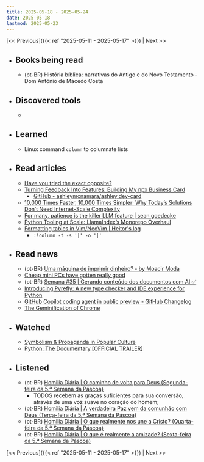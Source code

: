 ```yaml
---
title: 2025-05-18 - 2025-05-24
date: 2025-05-18
lastmod: 2025-05-23
---
```


[<< Previous]({{< ref "2025-05-11 - 2025-05-17" >}}) | Next >>

- ## Books being read
  - (pt-BR) História bíblica: narrativas do Antigo e do Novo Testamento - Dom
    Antônio de Macedo Costa

- ## Discovered tools
  -

- ## Learned
  - Linux command `column` to columnate lists

- ## Read articles
  - [Have you tried the exact opposite?](https://world.hey.com/dhh/have-you-tried-the-exact-opposite-1d55b7b5)
  - [Turning Feedback Into Features: Building My npx Business Card](https://ashley.dev/posts/turning-feedback-into-features)
    - [GitHub - ashleymcnamara/ashley.dev-card](https://github.com/ashleymcnamara/ashley.dev-card)
  - [10,000 Times Faster, 10,000 Times Simpler: Why Today’s Solutions Don’t Need Internet-Scale Complexity](https://tailscale.com/blog/10000-times-faster)
  - [For many, patience is the killer LLM feature | sean goedecke](https://www.seangoedecke.com/patience-too-cheap-to-meter)
  - [Python Tooling at Scale: LlamaIndex’s Monorepo Overhaul](https://www.llamaindex.ai/blog/python-tooling-at-scale-llamaindex-s-monorepo-overhaul)
  - [Formatting tables in Vim/NeoVim | Heitor's log](https://heitorpb.github.io/bla/format-tables-in-vim)
    - `:!column -t -s '|' -o '|'`

- ## Read news
  - (pt-BR) [Uma máquina de imprimir dinheiro? - by Moacir Moda](https://moacirmoda.substack.com/p/uma-maquina-de-imprimir-dinheiro)
  - [Cheap mini PCs have gotten really good](https://world.hey.com/dhh/cheap-mini-pcs-have-gotten-really-good-c70ab40f)
  - (pt-BR) [Semana #35 | Gerando conteúdo dos documentos com AI ✅](https://mabreu.substack.com/p/semana-35-gerando-conteudo-dos-documentos)
  - [Introducing Pyrefly: A new type checker and IDE experience for Python](https://engineering.fb.com/2025/05/15/developer-tools/introducing-pyrefly-a-new-type-checker-and-ide-experience-for-python/)
  - [GitHub Copilot coding agent in public preview - GitHub Changelog](https://github.blog/changelog/2025-05-19-github-copilot-coding-agent-in-public-preview)
  - [The Geminification of Chrome](https://spyglass.org/chrome-gemini)

- ## Watched
  - [Symbolism & Propaganda in Popular Culture](https://www.youtube.com/watch?v=soh-3jiHq4s)
  - [Python: The Documentary [OFFICIAL TRAILER]](https://www.youtube.com/watch?v=pqBqdNIPrbo)

- ## Listened
  - (pt-BR) [Homilia Diária | O caminho de volta para Deus (Segunda-feira da 5.ª Semana da Páscoa)](https://www.youtube.com/watch?v=M3oVD7CSedw)
    - TODOS recebem as graças suficientes para sua conversão, através de uma
      voz suave no coração do homem;
  - (pt-BR) [Homilia Diária | A verdadeira Paz vem da comunhão com Deus (Terça-feira da 5.ª Semana da Páscoa)](https://www.youtube.com/watch?v=M4j2d4LBvc8)
  - (pt-BR) [Homilia Diária | O que realmente nos une a Cristo? (Quarta-feira da 5.ª Semana da Páscoa)](https://www.youtube.com/watch?v=f1VVnorrj1w)
  - (pt-BR) [Homilia Diária | O que é realmente a amizade? (Sexta-feira da 5.ª Semana da Páscoa)](https://www.youtube.com/watch?v=zAq-e_3FHoQ)

[<< Previous]({{< ref "2025-05-11 - 2025-05-17" >}}) | Next >>
